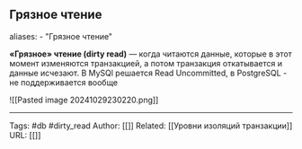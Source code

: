 ## Грязное чтение
aliases: 
	- "Грязное чтение"

**«Грязное» чтение (dirty read)** — когда читаются данные, которые в этот момент изменяются транзакцией, а потом транзакция откатывается и данные исчезают. В MySQl решается Read Uncommitted, в PostgreSQL - не поддерживается вообще

![[Pasted image 20241029230220.png]]

---
Tags: #db #dirty_read
Author: [[]]
Related: [[Уровни изоляций транзакции]]
URL: [[]]